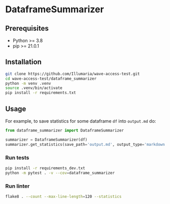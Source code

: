 # DataframeSummarizer

## Prerequisites

* Python >= 3.8
* pip >= 21.0.1

## Installation

```bash
git clone https://github.com/Illumaria/wave-access-test.git
cd wave-access-test/dataframe_summarizer
python -m venv .venv
source .venv/bin/activate
pip install -r requirements.txt
```

## Usage

For example, to save statistics for some dataframe `df` into `output.md` do:

```python
from dataframe_summarizer import DataframeSummarizer

summarizer = DataframeSummarizer(df)
summarizer.get_statistics(save_path='output.md', output_type='markdown')
```

### Run tests

```bash
pip install -r requirements_dev.txt
python -m pytest . -v --cov=dataframe_summarizer
```

### Run linter

```bash
flake8 . --count --max-line-length=120 --statistics
```
